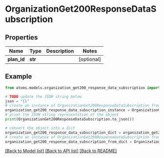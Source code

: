 # OrganizationGet200ResponseDataSubscription


## Properties

Name | Type | Description | Notes
------------ | ------------- | ------------- | -------------
**plan_id** | **str** |  | [optional] 

## Example

```python
from atoms.models.organization_get200_response_data_subscription import OrganizationGet200ResponseDataSubscription

# TODO update the JSON string below
json = "{}"
# create an instance of OrganizationGet200ResponseDataSubscription from a JSON string
organization_get200_response_data_subscription_instance = OrganizationGet200ResponseDataSubscription.from_json(json)
# print the JSON string representation of the object
print(OrganizationGet200ResponseDataSubscription.to_json())

# convert the object into a dict
organization_get200_response_data_subscription_dict = organization_get200_response_data_subscription_instance.to_dict()
# create an instance of OrganizationGet200ResponseDataSubscription from a dict
organization_get200_response_data_subscription_from_dict = OrganizationGet200ResponseDataSubscription.from_dict(organization_get200_response_data_subscription_dict)
```
[[Back to Model list]](../README.md#documentation-for-models) [[Back to API list]](../README.md#documentation-for-api-endpoints) [[Back to README]](../README.md)


